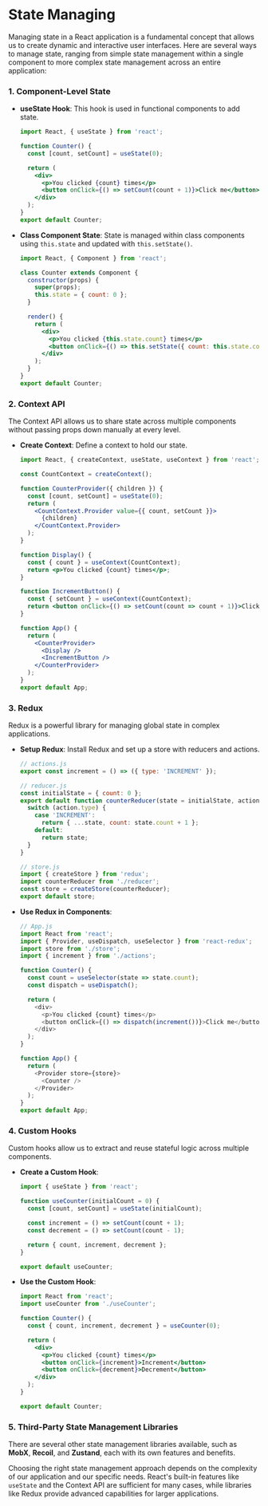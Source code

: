 # State Managing

Managing state in a React application is a fundamental concept that allows us to create dynamic and interactive user interfaces. Here are several ways to manage state, ranging from simple state management within a single component to more complex state management across an entire application:

### 1. **Component-Level State**
- **useState Hook**: This hook is used in functional components to add state.
  ```jsx
  import React, { useState } from 'react';

  function Counter() {
    const [count, setCount] = useState(0);

    return (
      <div>
        <p>You clicked {count} times</p>
        <button onClick={() => setCount(count + 1)}>Click me</button>
      </div>
    );
  }
  export default Counter;
  ```
- **Class Component State**: State is managed within class components using `this.state` and updated with `this.setState()`.
  ```jsx
  import React, { Component } from 'react';

  class Counter extends Component {
    constructor(props) {
      super(props);
      this.state = { count: 0 };
    }

    render() {
      return (
        <div>
          <p>You clicked {this.state.count} times</p>
          <button onClick={() => this.setState({ count: this.state.count + 1 })}>Click me</button>
        </div>
      );
    }
  }
  export default Counter;
  ```

### 2. **Context API**
The Context API allows us to share state across multiple components without passing props down manually at every level.
- **Create Context**: Define a context to hold our state.
  ```jsx
  import React, { createContext, useState, useContext } from 'react';

  const CountContext = createContext();

  function CounterProvider({ children }) {
    const [count, setCount] = useState(0);
    return (
      <CountContext.Provider value={{ count, setCount }}>
        {children}
      </CountContext.Provider>
    );
  }

  function Display() {
    const { count } = useContext(CountContext);
    return <p>You clicked {count} times</p>;
  }

  function IncrementButton() {
    const { setCount } = useContext(CountContext);
    return <button onClick={() => setCount(count => count + 1)}>Click me</button>;
  }

  function App() {
    return (
      <CounterProvider>
        <Display />
        <IncrementButton />
      </CounterProvider>
    );
  }
  export default App;
  ```

### 3. **Redux**
Redux is a powerful library for managing global state in complex applications.
- **Setup Redux**: Install Redux and set up a store with reducers and actions.
  ```javascript
  // actions.js
  export const increment = () => ({ type: 'INCREMENT' });

  // reducer.js
  const initialState = { count: 0 };
  export default function counterReducer(state = initialState, action) {
    switch (action.type) {
      case 'INCREMENT':
        return { ...state, count: state.count + 1 };
      default:
        return state;
    }
  }

  // store.js
  import { createStore } from 'redux';
  import counterReducer from './reducer';
  const store = createStore(counterReducer);
  export default store;
  ```
- **Use Redux in Components**:
  ```javascript
  // App.js
  import React from 'react';
  import { Provider, useDispatch, useSelector } from 'react-redux';
  import store from './store';
  import { increment } from './actions';

  function Counter() {
    const count = useSelector(state => state.count);
    const dispatch = useDispatch();

    return (
      <div>
        <p>You clicked {count} times</p>
        <button onClick={() => dispatch(increment())}>Click me</button>
      </div>
    );
  }

  function App() {
    return (
      <Provider store={store}>
        <Counter />
      </Provider>
    );
  }
  export default App;
  ```

### 4. **Custom Hooks**
Custom hooks allow us to extract and reuse stateful logic across multiple components.
- **Create a Custom Hook**:
  ```jsx
  import { useState } from 'react';

  function useCounter(initialCount = 0) {
    const [count, setCount] = useState(initialCount);

    const increment = () => setCount(count + 1);
    const decrement = () => setCount(count - 1);

    return { count, increment, decrement };
  }

  export default useCounter;
  ```

- **Use the Custom Hook**:
  ```jsx
  import React from 'react';
  import useCounter from './useCounter';

  function Counter() {
    const { count, increment, decrement } = useCounter(0);

    return (
      <div>
        <p>You clicked {count} times</p>
        <button onClick={increment}>Increment</button>
        <button onClick={decrement}>Decrement</button>
      </div>
    );
  }

  export default Counter;
  ```

### 5. **Third-Party State Management Libraries**
There are several other state management libraries available, such as **MobX**, **Recoil**, and **Zustand**, each with its own features and benefits.

Choosing the right state management approach depends on the complexity of our application and our specific needs. React's built-in features like `useState` and the Context API are sufficient for many cases, while libraries like Redux provide advanced capabilities for larger applications.
